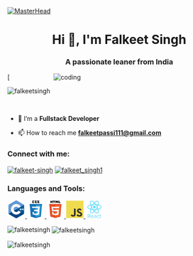 [![MasterHead](https://mir-s3-cdn-cf.behance.net/project_modules/max_1200/79731568097599.5b50bca477735.jpg)](https://falkeetsingh.io)
<h1 align="center">Hi 👋, I'm Falkeet Singh</h1>
<h3 align="center">A passionate leaner from India</h3>
<img align="right" alt="coding" width="400" src="https://kit8.net/wp-content/uploads/2020/12/Coding@2x.png">[

<p align="left"> <img src="https://komarev.com/ghpvc/?username=falkeetsingh&label=Profile%20views&color=0e75b6&style=flat" alt="falkeetsingh" /> </p>

<p align="left"> <a href="https://twitter.com/" target="blank"><img src="https://img.shields.io/twitter/follow/?logo=twitter&style=for-the-badge" alt="" /></a> </p>

- 🌱 I’m a **Fullstack Developer**

- 📫 How to reach me **falkeetpassi111@gmail.com**

<h3 align="left">Connect with me:</h3>
<p align="left">
<a href="https://linkedin.com/in/falkeet-singh-72043124b" target="blank"><img align="center" src="https://raw.githubusercontent.com/rahuldkjain/github-profile-readme-generator/master/src/images/icons/Social/linked-in-alt.svg" alt="falkeet-singh" height="30" width="40" /></a>
<a href="https://instagram.com/falkeet_singh1" target="blank"><img align="center" src="https://raw.githubusercontent.com/rahuldkjain/github-profile-readme-generator/master/src/images/icons/Social/instagram.svg" alt="falkeet_singh1" height="30" width="40" /></a>
</p>

<h3 align="left">Languages and Tools:</h3>
<p align="left"> <a href="https://www.w3schools.com/cpp/" target="_blank" rel="noreferrer"> <img src="https://raw.githubusercontent.com/devicons/devicon/master/icons/cplusplus/cplusplus-original.svg" alt="cplusplus" width="40" height="40"/> </a> <a href="https://www.w3schools.com/css/" target="_blank" rel="noreferrer"> <img src="https://raw.githubusercontent.com/devicons/devicon/master/icons/css3/css3-original-wordmark.svg" alt="css3" width="40" height="40"/> </a> <a href="https://www.w3.org/html/" target="_blank" rel="noreferrer"> <img src="https://raw.githubusercontent.com/devicons/devicon/master/icons/html5/html5-original-wordmark.svg" alt="html5" width="40" height="40"/> </a> <a href="https://developer.mozilla.org/en-US/docs/Web/JavaScript" target="_blank" rel="noreferrer"> <img src="https://raw.githubusercontent.com/devicons/devicon/master/icons/javascript/javascript-original.svg" alt="javascript" width="40" height="40"/> </a> <a href="https://reactjs.org/" target="_blank" rel="noreferrer"> <img src="https://raw.githubusercontent.com/devicons/devicon/master/icons/react/react-original-wordmark.svg" alt="react" width="40" height="40"/> </a> </p>

<p><img align="left" src="https://github-readme-stats.vercel.app/api/top-langs?username=falkeetsingh&show_icons=true&locale=en&layout=compact" alt="falkeetsingh" /></p>

<p>&nbsp;<img align="center" src="https://github-readme-stats.vercel.app/api?username=falkeetsingh&show_icons=true&locale=en" alt="falkeetsingh" /></p>

<p><img align="center" src="https://github-readme-streak-stats.herokuapp.com/?user=falkeetsingh&" alt="falkeetsingh" /></p>


